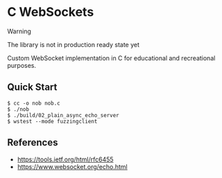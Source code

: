 # C WebSockets

> [!WARNING]
> The library is not in production ready state yet

Custom WebSocket implementation in C for educational and recreational purposes.

## Quick Start

```console
$ cc -o nob nob.c
$ ./nob
$ ./build/02_plain_async_echo_server
$ wstest --mode fuzzingclient
```

## References

- https://tools.ietf.org/html/rfc6455
- https://www.websocket.org/echo.html
